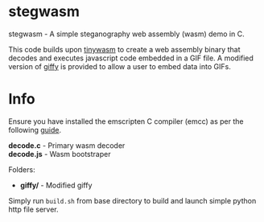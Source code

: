 # stegwasm

stegwasm - A simple steganography web assembly (wasm) demo in C.

This code builds upon [tinywasm](https://github.com/spacehen/tinywasm) to create a web assembly binary that decodes and executes javascript code embedded in a GIF file. A modified version of [giffy](https://github.com/vipyne/giffy) is provided to allow a user to embed data into GIFs.

# Info
Ensure you have installed the emscripten C compiler (emcc) as per the following [guide](https://emscripten.org/docs/getting_started/downloads.html).

**decode.c** - Primary wasm decoder <br>
**decode.js** - Wasm bootstraper <br>

Folders:
* **giffy/** - Modified giffy <br>

Simply run `build.sh` from base directory to build and launch simple python http file server.

